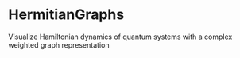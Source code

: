 # HermitianGraphs
Visualize Hamiltonian dynamics of quantum systems with a complex weighted graph representation
